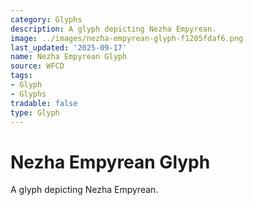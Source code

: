 ```yaml
---
category: Glyphs
description: A glyph depicting Nezha Empyrean.
image: ../images/nezha-empyrean-glyph-f1205fdaf6.png
last_updated: '2025-09-17'
name: Nezha Empyrean Glyph
source: WFCD
tags:
- Glyph
- Glyphs
tradable: false
type: Glyph
---
```


# Nezha Empyrean Glyph

A glyph depicting Nezha Empyrean.

